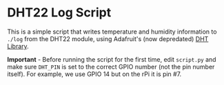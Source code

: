 # DHT22 Log Script

This is a simple script that writes temperature and humidity information to `./log` from the DHT22 module, using Adafruit's (now depredated) [DHT Library](https://github.com/adafruit/Adafruit_Python_DHT).

**Important** - Before running the script for the first time, edit `script.py` and make sure `DHT_PIN` is set to the correct GPIO number (not the pin number itself). For example, we use GPIO 14 but on the rPi it is pin #7.
